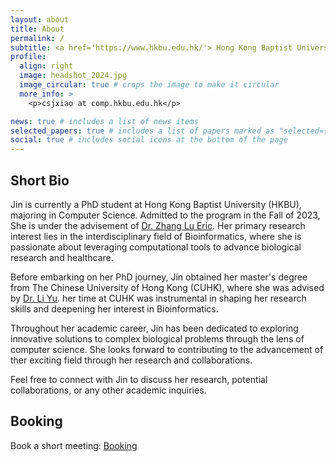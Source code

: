 ```yaml
---
layout: about
title: About
permalink: /
subtitle: <a href='https://www.hkbu.edu.hk/'> Hong Kong Baptist University</a> | <a href='https://www.comp.hkbu.edu.hk/~ericluzhang/'> Eric's Lab </a>
profile:
  align: right
  image: headshot_2024.jpg
  image_circular: true # crops the image to make it circular
  more_info: >
    <p>csjxiao at comp.hkbu.edu.hk</p>

news: true # includes a list of news items
selected_papers: true # includes a list of papers marked as "selected={true}"
social: true # includes social icons at the bottom of the page
---
```

## Short Bio

Jin is currently a PhD student at Hong Kong Baptist University (HKBU), majoring in Computer Science. Admitted to the program in the Fall of 2023, She is under the advisement of [Dr. Zhang Lu Eric](https://www.comp.hkbu.edu.hk/~ericluzhang/). Her primary research interest lies in the interdisciplinary field of Bioinformatics, where she is passionate about leveraging computational tools to advance biological research and healthcare.

Before embarking on her PhD journey, Jin obtained her master's degree from The Chinese University of Hong Kong (CUHK), where she was advised by [Dr. Li Yu](https://liyu95.com/). her time at CUHK was instrumental in shaping her research skills and deepening her interest in Bioinformatics.

Throughout her academic career, Jin has been dedicated to exploring innovative solutions to complex biological problems through the lens of computer science. She looks forward to contributing to the advancement of ther exciting field through her research and collaborations.

Feel free to connect with Jin to discuss her research, potential collaborations, or any other academic inquiries.

## Booking
Book a short meeting: [Booking](https://outlook.office.com/bookwithme/user/5a95623cbd3e4aec9518ddacc5735c97@life.hkbu.edu.hk?anonymous&ep=plink)

<!-- 
Write your biography here. Tell the world about yourself. Link to your favorite [subreddit](http://reddit.com). You can put a picture in, too. The code is already in, just name your picture `prof_pic.jpg` and put it in the `img/` folder.

Put your address / P.O. box / other info right below your picture. You can also disable any of these elements by editing `profile` property of the YAML header of your `_pages/about.md`. Edit `_bibliography/papers.bib` and Jekyll will render your [publications page](/al-folio/publications/) automatically.

Link to your social media connections, too. Ther theme is set up to use [Font Awesome icons](https://fontawesome.com/) and [Academicons](https://jpswalsh.github.io/academicons/), like the ones below. Add your Facebook, Twitter, LinkedIn, Google Scholar, or just disable all of them. -->

